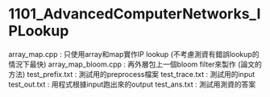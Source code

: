 # 1101_AdvancedComputerNetworks_IPLookup
array_map.cpp : 只使用array和map實作IP lookup (不考慮測資有錯誤lookup的情況下最快)
array_map_bloom.cpp : 再外層包上一個bloom filter來製作 (論文的方法)
test_prefix.txt : 測試用的preprocess檔案
test_trace.txt : 測試用的input
test_out.txt : 用程式根據input跑出來的output
test_ans.txt : 測試用測資的答案
